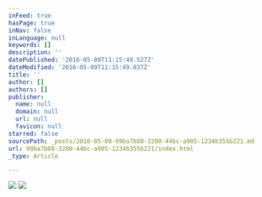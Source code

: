 ```yaml
---
inFeed: true
hasPage: true
inNav: false
inLanguage: null
keywords: []
description: ''
datePublished: '2016-05-09T11:15:49.527Z'
dateModified: '2016-05-09T11:15:49.037Z'
title: ''
author: []
authors: []
publisher:
  name: null
  domain: null
  url: null
  favicon: null
starred: false
sourcePath: _posts/2016-05-09-99ba7b88-3200-44bc-a905-1234b355b221.md
url: 99ba7b88-3200-44bc-a905-1234b355b221/index.html
_type: Article

---
```

![](https://the-grid-user-content.s3-us-west-2.amazonaws.com/77a2ff57-123e-46bb-bc5a-fa4e749566bc.tif)
![](https://the-grid-user-content.s3-us-west-2.amazonaws.com/58ad8c7d-43be-406c-9fa4-68da4d49ecbf.tif)